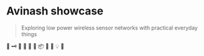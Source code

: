 # Avinash showcase

> Exploring low power wireless sensor networks with practical everyday things

🍶 🗝 🎐 🧺 👜 🔋 📦 📃 🚪 💡 🏡


